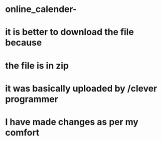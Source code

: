 # online_calender-
# it is better to download the file because
# the file is in zip 
# it was basically uploaded by /clever programmer
# I have made changes as per my comfort
